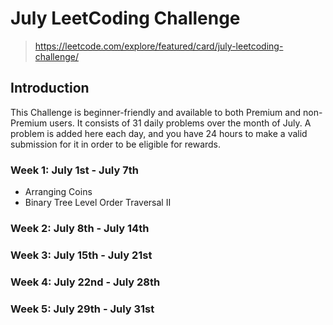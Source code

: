 # July LeetCoding Challenge

> https://leetcode.com/explore/featured/card/july-leetcoding-challenge/

## Introduction
This Challenge is beginner-friendly and available to both Premium and non-Premium users. It consists of 31 daily problems over the month of July. A problem is added here each day, and you have 24 hours to make a valid submission for it in order to be eligible for rewards.

### Week 1: July 1st - July 7th
- Arranging Coins
- Binary Tree Level Order Traversal II

### Week 2: July 8th - July 14th


### Week 3: July 15th - July 21st


### Week 4: July 22nd - July 28th


### Week 5: July 29th - July 31st

